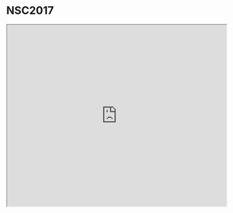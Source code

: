 # NSC2017
<iframe src="https://docs.google.com/viewer?srcid=17Eqa-phmazQ0Syu_-LGe0p_Il7mTM-bH&pid=explorer&efh=false&a=v&chrome=false&embedded=true" width="580px" height="480px"></iframe>
